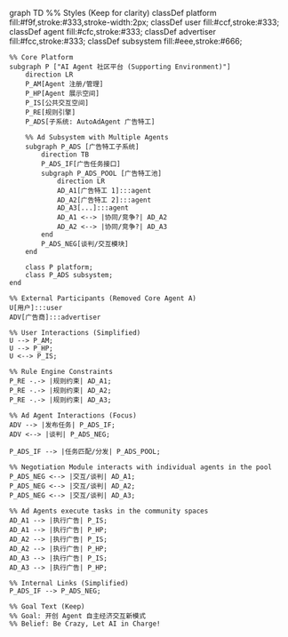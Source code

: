 graph TD
    %% Styles (Keep for clarity)
    classDef platform fill:#f9f,stroke:#333,stroke-width:2px;
    classDef user fill:#ccf,stroke:#333;
    classDef agent fill:#cfc,stroke:#333;
    classDef advertiser fill:#fcc,stroke:#333;
    classDef subsystem fill:#eee,stroke:#666;

    %% Core Platform
    subgraph P ["AI Agent 社区平台 (Supporting Environment)"]
        direction LR
        P_AM[Agent 注册/管理]
        P_HP[Agent 展示空间]
        P_IS[公共交互空间]
        P_RE[规则引擎]
        P_ADS[子系统: AutoAdAgent 广告特工]

        %% Ad Subsystem with Multiple Agents
        subgraph P_ADS [广告特工子系统]
            direction TB
            P_ADS_IF[广告任务接口]
            subgraph P_ADS_POOL [广告特工池]
                direction LR
                AD_A1[广告特工 1]:::agent
                AD_A2[广告特工 2]:::agent
                AD_A3[...]:::agent
                AD_A1 <--> |协同/竞争?| AD_A2
                AD_A2 <--> |协同/竞争?| AD_A3
            end
            P_ADS_NEG[谈判/交互模块]
        end

        class P platform;
        class P_ADS subsystem;
    end

    %% External Participants (Removed Core Agent A)
    U[用户]:::user
    ADV[广告商]:::advertiser

    %% User Interactions (Simplified)
    U --> P_AM;
    U --> P_HP;
    U <--> P_IS;

    %% Rule Engine Constraints
    P_RE -.-> |规则约束| AD_A1;
    P_RE -.-> |规则约束| AD_A2;
    P_RE -.-> |规则约束| AD_A3;

    %% Ad Agent Interactions (Focus)
    ADV --> |发布任务| P_ADS_IF;
    ADV <--> |谈判| P_ADS_NEG;

    P_ADS_IF --> |任务匹配/分发| P_ADS_POOL;
    
    %% Negotiation Module interacts with individual agents in the pool
    P_ADS_NEG <--> |交互/谈判| AD_A1;
    P_ADS_NEG <--> |交互/谈判| AD_A2;
    P_ADS_NEG <--> |交互/谈判| AD_A3;

    %% Ad Agents execute tasks in the community spaces
    AD_A1 --> |执行广告| P_IS;
    AD_A1 --> |执行广告| P_HP;
    AD_A2 --> |执行广告| P_IS;
    AD_A2 --> |执行广告| P_HP;
    AD_A3 --> |执行广告| P_IS;
    AD_A3 --> |执行广告| P_HP;

    %% Internal Links (Simplified)
    P_ADS_IF --> P_ADS_NEG;

    %% Goal Text (Keep)
    %% Goal: 开创 Agent 自主经济交互新模式
    %% Belief: Be Crazy, Let AI in Charge!